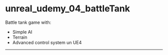 # unreal_udemy_04_battleTank
Battle tank game with:
* Simple AI
* Terrain
* Advanced control system un UE4
---
